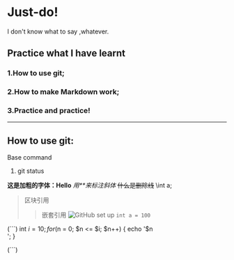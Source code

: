 # Just-do!
I don't know what to say ,whatever.
## Practice what I have learnt
### 1.How to use git;
### 2.How to make Markdown work;
### 3.Practice and practice!
---
## How to use git:
Base command
1. git status

**这是加粗的字体：Hello**
*用**来标注斜体*
~~什么是删除线~~
\int a;
>区块引用
>>嵌套引用
![GitHub set up](Http://zh.mweb.im/asset/img/set-up-git.gif)
`int a = 100`

(```)
	int $i = 10;
	for($n = 0; $n <= $i; $n++) {
		echo '$n<br>';
	}

(```)

